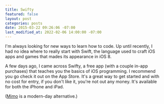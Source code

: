 ```yaml
---
title: Swifty
featured: false
layout: post
categories: posts
date: 2015-03-22 09:26:06 -07:00
last_modified_at: 2022-02-06 14:00:00 -07:00
---
```


I'm always looking for new ways to learn how to code. Up until recently, I had no idea where to really start with Swift, the language used to craft iOS apps and games that mades its appearance in iOS 8.

A few days ago, I came across Swifty, a free app (with a couple in-app purchases) that teaches you the basics of iOS programming. I recommend you go check it out on the App Store. It's a great way to get started and with no cost for entry, if you don't like it, you're not out any money. It's available for both the iPhone and iPad.

([Mimo](https://itunes.apple.com/us/app/mimo-learn-to-code/id1133960732?mt=8) is a modern-day alternative.)

